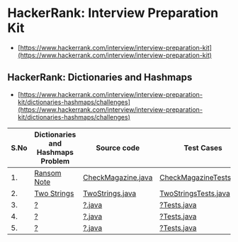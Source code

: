 # HackerRank: Interview Preparation Kit
- [https://www.hackerrank.com/interview/interview-preparation-kit](https://www.hackerrank.com/interview/interview-preparation-kit)


## HackerRank: Dictionaries and Hashmaps
- [https://www.hackerrank.com/interview/interview-preparation-kit/dictionaries-hashmaps/challenges](https://www.hackerrank.com/interview/interview-preparation-kit/dictionaries-hashmaps/challenges)

| S.No | Dictionaries and Hashmaps Problem | Source code | Test Cases  | Video | 
| ------------- | ------------- |-------------|-------------| -----:|
| 1. | [Ransom Note](https://www.hackerrank.com/challenges/ctci-ransom-note/) | [CheckMagazine.java](https://github.com/krishnamanchikalapudi/CodingChallenge.java/blob/develop/src/main/java/solutions/hackerrank/interview/dictionaries/CheckMagazine.java) | [CheckMagazineTests.java](https://github.com/krishnamanchikalapudi/CodingChallenge.java/blob/develop/src/test/java/solutions/hackerrank/interview/dictionaries/unit/CheckMagazineTests.java)  |  [videos](https://youtube.com/@DayOneDev)| 
| 2. | [Two Strings](https://www.hackerrank.com/challenges/two-strings/) | [TwoStrings.java](https://github.com/krishnamanchikalapudi/CodingChallenge.java/blob/develop/src/main/java/solutions/hackerrank/interview/dictionaries/TwoStrings.java) | [TwoStringsTests.java](https://github.com/krishnamanchikalapudi/CodingChallenge.java/blob/develop/src/test/java/solutions/hackerrank/interview/dictionaries/unit/TwoStringsTests.java)  |  [videos](https://youtube.com/@DayOneDev)| 
| 3. | [?](https://www.hackerrank.com/challenges/?) | [?.java](https://github.com/krishnamanchikalapudi/CodingChallenge.java/blob/develop/src/main/java/solutions/hackerrank/interview/dictionaries/?.java) | [?Tests.java](https://github.com/krishnamanchikalapudi/CodingChallenge.java/blob/develop/src/test/java/solutions/hackerrank/interview/dictionaries/unit/?Tests.java)  |  [videos](https://youtube.com/@DayOneDev)| 
| 4. | [?](https://www.hackerrank.com/challenges/?) | [?.java](https://github.com/krishnamanchikalapudi/CodingChallenge.java/blob/develop/src/main/java/solutions/hackerrank/interview/dictionaries/?.java) | [?Tests.java](https://github.com/krishnamanchikalapudi/CodingChallenge.java/blob/develop/src/test/java/solutions/hackerrank/interview/dictionaries/unit/?Tests.java)  |  [videos](https://youtube.com/@DayOneDev)| 
| 5. | [?](https://www.hackerrank.com/challenges/?) | [?.java](https://github.com/krishnamanchikalapudi/CodingChallenge.java/blob/develop/src/main/java/solutions/hackerrank/interview/dictionaries/?.java) | [?Tests.java](https://github.com/krishnamanchikalapudi/CodingChallenge.java/blob/develop/src/test/java/solutions/hackerrank/interview/dictionaries/unit/?Tests.java)  |  [videos](https://youtube.com/@DayOneDev)| 

